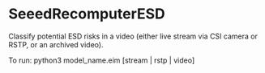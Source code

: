 # SeeedRecomputerESD

Classify potential ESD risks in a video (either live stream via CSI camera or RSTP, or an archived video).

To run: python3 model_name.eim [stream | rstp | video]
